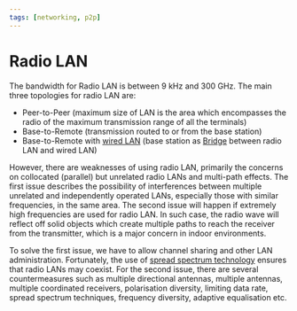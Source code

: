 ```yaml
---
tags: [networking, p2p]
---
```


# Radio LAN

The bandwidth for Radio LAN is between 9 kHz and 300 GHz. The main three
topologies for radio LAN are:
- Peer-to-Peer (maximum size of LAN is the area which encompasses the radio of
  the maximum transmission range of all the terminals)
- Base-to-Remote (transmission routed to or from the base station)
- Base-to-Remote with [wired LAN](202207051554.md) (base station as
  [Bridge](202207051851.md) between radio LAN and wired LAN)

However, there are weaknesses of using radio LAN, primarily the concerns on
collocated (parallel) but unrelated radio LANs and multi-path effects. The first
issue describes the possibility of interferences between multiple unrelated and
independently operated LANs, especially those with similar frequencies, in the
same area. The second issue will happen if extremely high frequencies are used
for radio LAN. In such case, the radio wave will reflect off solid objects which
create multiple paths to reach the receiver from the transmitter, which is a
major concern in indoor environments.

To solve the first issue, we have to allow channel sharing and other LAN
administration. Fortunately, the use of [spread spectrum technology](202304061156.md)
ensures that radio LANs may coexist. For the second issue, there are several
countermeasures such as multiple directional antennas, multiple antennas,
multiple coordinated receivers, polarisation diversity, limiting data rate,
spread spectrum techniques, frequency diversity, adaptive equalisation etc.
